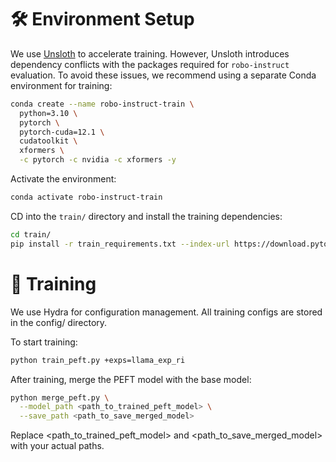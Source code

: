 # 🛠️ Environment Setup
<!-- TODO -->
We use [Unsloth](https://github.com/unslothai) to accelerate training. However, Unsloth introduces dependency conflicts with the packages required for `robo-instruct` evaluation.
To avoid these issues, we recommend using a separate Conda environment for training:

```bash
conda create --name robo-instruct-train \
  python=3.10 \
  pytorch \
  pytorch-cuda=12.1 \
  cudatoolkit \
  xformers \
  -c pytorch -c nvidia -c xformers -y
```

Activate the environment:

```bash
conda activate robo-instruct-train
```

CD into the `train/` directory and install the training dependencies:

```bash
cd train/
pip install -r train_requirements.txt --index-url https://download.pytorch.org/whl/cu121
```

# 🚀 Training
We use Hydra for configuration management. All training configs are stored in the config/ directory.

To start training:

```bash
python train_peft.py +exps=llama_exp_ri
```

After training, merge the PEFT model with the base model:

```bash
python merge_peft.py \
  --model_path <path_to_trained_peft_model> \
  --save_path <path_to_save_merged_model>
```
Replace <path_to_trained_peft_model> and <path_to_save_merged_model> with your actual paths.